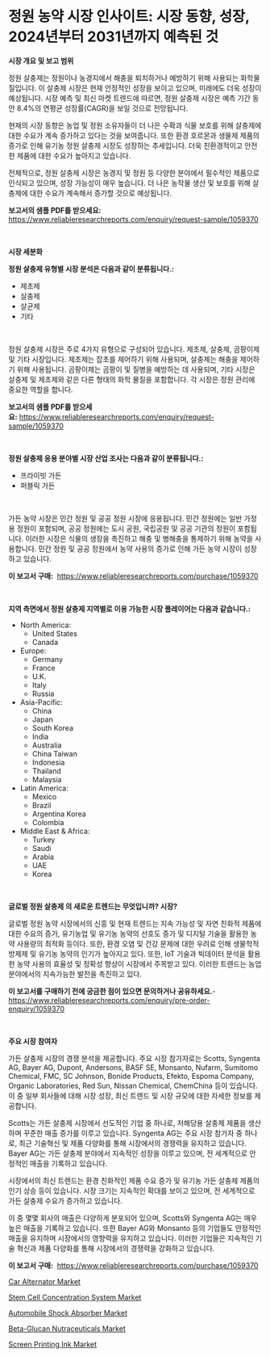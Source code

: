 <p><h1>정원 농약 시장 인사이트: 시장 동향, 성장, 2024년부터 2031년까지 예측된 것</h1></p><p><strong>시장 개요 및 보고 범위</strong></p>
<p><p>정원 살충제는 정원이나 농경지에서 해충을 퇴치하거나 예방하기 위해 사용되는 화학물질입니다. 이 살충제 시장은 현재 안정적인 성장을 보이고 있으며, 미래에도 더욱 성장이 예상됩니다. 시장 예측 및 최신 마켓 트렌드에 따르면, 정원 살충제 시장은 예측 기간 동안 8.4%의 연평균 성장률(CAGR)을 보일 것으로 전망됩니다. </p><p>현재의 시장 동향은 농업 및 정원 소유자들이 더 나은 수확과 식물 보호를 위해 살충제에 대한 수요가 계속 증가하고 있다는 것을 보여줍니다. 또한 환경 호르몬과 생물제 제품의 증가로 인해 유기농 정원 살충제 시장도 성장하는 추세입니다. 더욱 친환경적이고 안전한 제품에 대한 수요가 높아지고 있습니다.</p><p>전체적으로, 정원 살충제 시장은 농경지 및 정원 등 다양한 분야에서 필수적인 제품으로 인식되고 있으며, 성장 가능성이 매우 높습니다. 더 나은 농작물 생산 및 보호를 위해 살충제에 대한 수요가 계속해서 증가할 것으로 예상됩니다.</p></p>
<p><strong>보고서의 샘플 PDF를 받으세요:</strong> <a href="https://www.reliableresearchreports.com/enquiry/request-sample/1059370">https://www.reliableresearchreports.com/enquiry/request-sample/1059370</a></p>
<p>&nbsp;</p>
<p><strong>시장 세분화</strong></p>
<p><strong>정원 살충제 유형별 시장 분석은 다음과 같이 분류됩니다.:</strong></p>
<p><ul><li>제초제</li><li>살충제</li><li>살균제</li><li>기타</li></ul></p>
<p>&nbsp;</p>
<p><p>정원 살충제 시장은 주로 4가지 유형으로 구성되어 있습니다. 제초제, 살충제, 곰팡이제 및 기타 시장입니다. 제초제는 잡초를 제어하기 위해 사용되며, 살충제는 해충을 제어하기 위해 사용됩니다. 곰팡이제는 곰팡이 및 질병을 예방하는 데 사용되며, 기타 시장은 살충제 및 제초제와 같은 다른 형태의 화학 물질을 포함합니다. 각 시장은 정원 관리에 중요한 역할을 합니다.</p></p>
<p><strong>보고서의 샘플 PDF를 받으세요:</strong>&nbsp;<a href="https://www.reliableresearchreports.com/enquiry/request-sample/1059370">https://www.reliableresearchreports.com/enquiry/request-sample/1059370</a></p>
<p>&nbsp;</p>
<p><strong> 정원 살충제 응용 분야별 시장 산업 조사는 다음과 같이 분류됩니다.:</strong></p>
<p><ul><li>프라이빗 가든</li><li>퍼블릭 가든</li></ul></p>
<p>&nbsp;</p>
<p><p>가든 농약 시장은 민간 정원 및 공공 정원 시장에 응용됩니다. 민간 정원에는 일반 가정용 정원이 포함되며, 공공 정원에는 도시 공원, 국립공원 및 공공 기관의 정원이 포함됩니다. 이러한 시장은 식물의 생장을 촉진하고 해충 및 병해충을 통제하기 위해 농약을 사용합니다. 민간 정원 및 공공 정원에서 농약 사용의 증가로 인해 가든 농약 시장이 성장하고 있습니다.</p></p>
<p><strong>이 보고서 구매:</strong>&nbsp; <a href="https://www.reliableresearchreports.com/purchase/1059370">https://www.reliableresearchreports.com/purchase/1059370</a></p>
<p>&nbsp;</p>
<p><strong>지역 측면에서 정원 살충제 지역별로 이용 가능한 시장 플레이어는 다음과 같습니다.:</strong></p>
<p><ul>
    <li>
        North America:
        <ul>
            <li>United States</li>
            <li>Canada</li>
        </ul>
    </li>
    <li>
        Europe:
        <ul>
            <li>Germany</li>
            <li>France</li>
            <li>U.K.</li>
            <li>Italy</li>
            <li>Russia</li>
        </ul>
    </li>
    <li>
        Asia-Pacific:
        <ul>
            <li>China</li>
            <li>Japan</li>
            <li>South Korea</li>
            <li>India</li>
            <li>Australia</li>
            <li>China Taiwan</li>
            <li>Indonesia</li>
            <li>Thailand</li>
            <li>Malaysia</li>
        </ul>
    </li>
    <li>
        Latin America:
        <ul>
            <li>Mexico</li>
            <li>Brazil</li>
            <li>Argentina Korea</li>
            <li>Colombia</li>
        </ul>
    </li>
    <li>
        Middle East & Africa:
        <ul>
            <li>Turkey</li>
            <li>Saudi</li>
            <li>Arabia</li>
            <li>UAE</li>
            <li>Korea</li>
        </ul>
    </li>
    </ul></p>
<p>&nbsp;</p>
<p><strong>글로벌 정원 살충제 의 새로운 트렌드는 무엇입니까? 시장?</strong></p>
<p><p>글로벌 정원 농약 시장에서의 신흥 및 현재 트렌드는 지속 가능성 및 자연 친화적 제품에 대한 수요의 증가, 유기농업 및 유기농 농약의 선호도 증가 및 디지털 기술을 활용한 농약 사용량의 최적화 등이다. 또한, 환경 오염 및 건강 문제에 대한 우려로 인해 생물학적 방제제 및 유기농 농약의 인기가 높아지고 있다. 또한, IoT 기술과 빅데이터 분석을 활용한 농약 사용의 효율성 및 정확성 향상이 시장에서 주목받고 있다. 이러한 트렌드는 농업 분야에서의 지속가능한 발전을 촉진하고 있다.</p></p>
<p><strong>이 보고서를 구매하기 전에 궁금한 점이 있으면 문의하거나 공유하세요.</strong>- <a href="https://www.reliableresearchreports.com/enquiry/pre-order-enquiry/1059370">https://www.reliableresearchreports.com/enquiry/pre-order-enquiry/1059370</a></p>
<p>&nbsp;</p>
<p><strong>주요 시장 참여자</strong></p>
<p><p>가든 살충제 시장의 경쟁 분석을 제공합니다. 주요 시장 참가자로는 Scotts, Syngenta AG, Bayer AG, Dupont, Andersons, BASF SE, Monsanto, Nufarm, Sumitomo Chemical, FMC, SC Johnson, Bonide Products, Efekto, Espoma Company, Organic Laboratories, Red Sun, Nissan Chemical, ChemChina 등이 있습니다. 이 중 일부 회사들에 대해 시장 성장, 최신 트렌드 및 시장 규모에 대한 자세한 정보를 제공합니다.</p><p>Scotts는 가든 살충제 시장에서 선도적인 기업 중 하나로, 저해당용 살충제 제품을 생산하며 꾸준한 매출 증가를 이루고 있습니다. Syngenta AG는 주요 시장 참가자 중 하나로, 최근 기술혁신 및 제품 다양화를 통해 시장에서의 경쟁력을 유지하고 있습니다. Bayer AG는 가든 살충제 분야에서 지속적인 성장을 이루고 있으며, 전 세계적으로 안정적인 매출을 기록하고 있습니다.</p><p>시장에서의 최신 트렌드는 환경 친화적인 제품 수요 증가 및 유기농 가든 살충제 제품의 인기 상승 등이 있습니다. 시장 크기는 지속적인 확대를 보이고 있으며, 전 세계적으로 가든 살충제 수요가 증가하고 있습니다.</p><p>이 중 몇몇 회사의 매출은 다양하게 분포되어 있으며, Scotts와 Syngenta AG는 매우 높은 매출을 기록하고 있습니다. 또한 Bayer AG와 Monsanto 등의 기업들도 안정적인 매출을 유지하며 시장에서의 영향력을 유지하고 있습니다. 이러한 기업들은 지속적인 기술 혁신과 제품 다양화를 통해 시장에서의 경쟁력을 강화하고 있습니다.</p></p>
<p><strong>이 보고서 구매:</strong>&nbsp;&nbsp;<a href="https://www.reliableresearchreports.com/purchase/1059370">https://www.reliableresearchreports.com/purchase/1059370</a></p>
<p><p><a href="https://github.com/joannesouthgate/Market-Research-Report-List-2/blob/main/car-alternator-market.md">Car Alternator Market</a></p><p><a href="https://silk-columnist-571.notion.site/Stem-Cell-Concentration-System-Market-Size-Share-Trends-Analysis-Report-By-Material-By-Type-By--182aa67c04174bb394c7d51aaf71197d">Stem Cell Concentration System Market</a></p><p><a href="https://github.com/sofayahoo2023/Market-Research-Report-List-3/blob/main/automobile-shock-absorber-market.md">Automobile Shock Absorber Market</a></p><p><a href="https://view.publitas.com/reportprime-1/beta-glucan-nutraceuticals-market-research-report-provides-critical-insights-that-can-help-shape-business-development-and-investment-strategies/">Beta-Glucan Nutraceuticals Market</a></p><p><a href="https://issuu.com/reportprime-2/docs/screen-printing-ink-market-size-2030.pptx">Screen Printing Ink Market</a></p></p>
